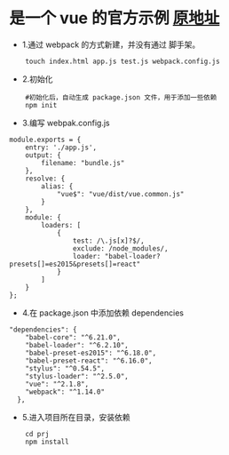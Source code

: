 # 是一个 vue 的官方示例 [原地址](https://cn.vuejs.org/v2/examples/)

- 1.通过 webpack 的方式新建，并没有通过 脚手架。
```
	touch index.html app.js test.js webpack.config.js 
```
- 2.初始化
```
	#初始化后，自动生成 package.json 文件，用于添加一些依赖
	npm init
```
- 3.编写 webpak.config.js
```
module.exports = {
	entry: './app.js',
	output: {
		filename: "bundle.js"
	},
	resolve: {
		alias: {
			"vue$": "vue/dist/vue.common.js"
		}
	},
	module: {
		loaders: [
			{
				test: /\.js[x]?$/,
				exclude: /node_modules/,
				loader: "babel-loader?presets[]=es2015&presets[]=react"
			}
		]
	}
};
```
- 4.在 package.json 中添加依赖 dependencies
```
"dependencies": {
    "babel-core": "^6.21.0",
    "babel-loader": "^6.2.10",
    "babel-preset-es2015": "^6.18.0",
    "babel-preset-react": "^6.16.0",
    "stylus": "^0.54.5",
    "stylus-loader": "^2.5.0",
    "vue": "^2.1.8",
    "webpack": "^1.14.0"
  },
```
- 5.进入项目所在目录，安装依赖
```
	cd prj
	npm install
```